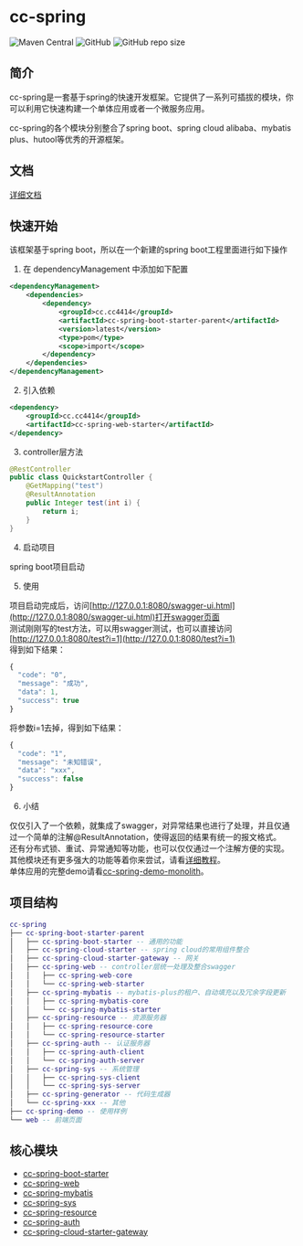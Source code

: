 # cc-spring
![Maven Central](https://img.shields.io/maven-central/v/cc.cc4414/cc-spring-boot-starter-parent)
![GitHub](https://img.shields.io/github/license/cc4414/cc-spring)
![GitHub repo size](https://img.shields.io/github/repo-size/cc4414/cc-spring)
## 简介
cc-spring是一套基于spring的快速开发框架。它提供了一系列可插拔的模块，你可以利用它快速构建一个单体应用或者一个微服务应用。

cc-spring的各个模块分别整合了spring boot、spring cloud alibaba、mybatis plus、hutool等优秀的开源框架。
## 文档
[详细文档](https://cc4414.gitee.io/cc-spring-doc)
## 快速开始
该框架基于spring boot，所以在一个新建的spring boot工程里面进行如下操作

1. 在 dependencyManagement 中添加如下配置

``` xml
<dependencyManagement>
    <dependencies>
        <dependency>
            <groupId>cc.cc4414</groupId>
            <artifactId>cc-spring-boot-starter-parent</artifactId>
            <version>latest</version>
            <type>pom</type>
            <scope>import</scope>
        </dependency>
    </dependencies>
</dependencyManagement>
```

2. 引入依赖

``` xml
<dependency>
    <groupId>cc.cc4414</groupId>
    <artifactId>cc-spring-web-starter</artifactId>
</dependency>
```
3. controller层方法

``` java
@RestController
public class QuickstartController {
    @GetMapping("test")
    @ResultAnnotation
    public Integer test(int i) {
        return i;
    }
}
```

4. 启动项目

spring boot项目启动

5. 使用

项目启动完成后，访问[http://127.0.0.1:8080/swagger-ui.html](http://127.0.0.1:8080/swagger-ui.html)打开swagger页面<br>
测试刚刚写的test方法，可以用swagger测试，也可以直接访问[http://127.0.0.1:8080/test?i=1](http://127.0.0.1:8080/test?i=1)<br>
得到如下结果：
``` js
{
  "code": "0",
  "message": "成功",
  "data": 1,
  "success": true
}
```
将参数i=1去掉，得到如下结果：
``` js
{
  "code": "1",
  "message": "未知错误",
  "data": "xxx",
  "success": false
}
```

6. 小结

仅仅引入了一个依赖，就集成了swagger，对异常结果也进行了处理，并且仅通过一个简单的注解@ResultAnnotation，使得返回的结果有统一的报文格式。<br>
还有分布式锁、重试、异常通知等功能，也可以仅仅通过一个注解方便的实现。<br>
其他模块还有更多强大的功能等着你来尝试，请看[详细教程](https://cc4414.gitee.io/cc-spring-doc)。<br>
单体应用的完整demo请看[cc-spring-demo-monolith](https://gitee.com/cc4414/cc-spring/tree/master/cc-spring-demo/cc-spring-demo-monolith)。
## 项目结构
``` lua
cc-spring
├── cc-spring-boot-starter-parent
│   ├── cc-spring-boot-starter -- 通用的功能
│   ├── cc-spring-cloud-starter -- spring cloud的常用组件整合
│   ├── cc-spring-cloud-starter-gateway -- 网关
│   ├── cc-spring-web -- controller层统一处理及整合swagger
│   │   ├── cc-spring-web-core
│   │   └── cc-spring-web-starter
│   ├── cc-spring-mybatis -- mybatis-plus的租户、自动填充以及冗余字段更新
│   │   ├── cc-spring-mybatis-core
│   │   └── cc-spring-mybatis-starter
│   ├── cc-spring-resource -- 资源服务器
│   │   ├── cc-spring-resource-core
│   │   └── cc-spring-resource-starter
│   ├── cc-spring-auth -- 认证服务器
│   │   ├── cc-spring-auth-client
│   │   └── cc-spring-auth-server
│   ├── cc-spring-sys -- 系统管理
│   │   ├── cc-spring-sys-client
│   │   └── cc-spring-sys-server
│   ├── cc-spring-generator -- 代码生成器
│   └── cc-spring-xxx -- 其他
├── cc-spring-demo -- 使用样例
└── web -- 前端页面
```
## 核心模块
- [cc-spring-boot-starter](https://cc4414.gitee.io/cc-spring-doc/guide/cc-spring-boot-starter.html)
- [cc-spring-web](https://cc4414.gitee.io/cc-spring-doc/guide/cc-spring-web.html)
- [cc-spring-mybatis](https://cc4414.gitee.io/cc-spring-doc/guide/cc-spring-mybatis.html)
- [cc-spring-sys](https://cc4414.gitee.io/cc-spring-doc/guide/cc-spring-sys.html)
- [cc-spring-resource](https://cc4414.gitee.io/cc-spring-doc/guide/cc-spring-resource.html)
- [cc-spring-auth](https://cc4414.gitee.io/cc-spring-doc/guide/cc-spring-auth.html)
- [cc-spring-cloud-starter-gateway](https://cc4414.gitee.io/cc-spring-doc/guide/cc-spring-cloud-starter-gateway.html)